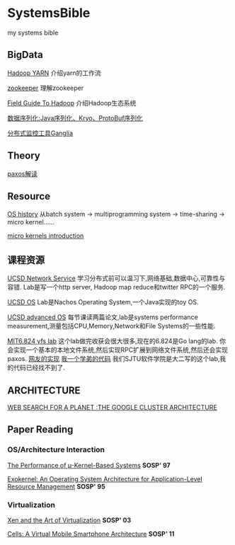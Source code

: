 # SystemsBible
my systems bible


## BigData
[Hadoop YARN](http://www.zhihu.com/question/23167837) 介绍yarn的工作流

[zookeeper](https://www.zhihu.com/question/35139415#answer-20040689) 理解zookeeper

[Field Guide To Hadoop](http://www.allitebooks.com/field-guide-to-hadoop/) 介绍Hadoop生态系统

[数据序列化:Java序列化、Kryo、ProtoBuf序列化](./bigdata/serialization.md)

[分布式监控工具Ganglia](./bigdata/cluster_monitor.md)


## Theory

[paxos解读](http://drmingdrmer.github.io/tech/distributed/2015/11/11/paxos-slide.html)

## Resource

[OS history](https://www.google.com/url?sa=t&rct=j&q=&esrc=s&source=web&cd=2&cad=rja&uact=8&ved=0ahUKEwiBgJzJ0pTKAhVD1mMKHYDvAAkQFggiMAE&url=http%3A%2F%2Fweb.mst.edu%2F~ercal%2F284%2Fslides-1%2FCHAP2.ppt&usg=AFQjCNEkcTtlkmFs2YE9-7Jp9pLfvrZU_A&bvm=bv.110151844,d.cGc) 从batch system -> multiprogramming system -> time-sharing -> micro kernel......


[micro kernels introduction](https://www.google.com/url?sa=t&rct=j&q=&esrc=s&source=web&cd=4&cad=rja&uact=8&ved=0ahUKEwiBgJzJ0pTKAhVD1mMKHYDvAAkQFggyMAM&url=http%3A%2F%2Ffaculty.cs.nku.edu%2F~waldenj%2Fclasses%2F2007%2Fspring%2Fcsc660%2Flectures%2FMicrokernels.ppt&usg=AFQjCNGFhhR9HvFMab6Hoeh03xcn--fGeg&bvm=bv.110151844,d.cGc)

## 课程资源
[UCSD Network Service](http://cseweb.ucsd.edu/~gmporter/classes/wi15/cse124/index.html) 学习分布式前可以温习下,网络基础,数据中心,可靠性与容错. Lab是写一个http server, Hadoop map reduce和twitter RPC的一个服务.

[UCSD OS](http://cseweb.ucsd.edu/classes/fa15/cse120-a/) Lab是Nachos Operating System,一个Java实现的toy OS.

[UCSD advanced OS](https://cseweb.ucsd.edu/classes/wi16/cse221-b/syllabus.html) 每节课读两篇论文,lab是systems performance measurement,测量包括CPU,Memory,Network和File Systems的一些性能.

[MIT6.824 yfs lab](https://pdos.csail.mit.edu/archive/6.824-2012/labs/) 这个lab做完收获会很大很多,现在的6.824是Go lang的lab. 你会实现一个基本的本地文件系统,然后实现RPC扩展到网络文件系统,然后还会实现paxos.  [网友的实现](https://github.com/ldaochen/yfs2012) [我一个学弟的代码](https://github.com/gaocegege/CSE-Labs) 我们SJTU软件学院是大二写的这个lab,我的代码已经找不到了.


## ARCHITECTURE
[WEB SEARCH FOR A PLANET :THE GOOGLE CLUSTER ARCHITECTURE](./papers/Google/Google_Cluster_Architecture.md)



## Paper Reading

### OS/Architecture Interaction

[The Performance of µ-Kernel-Based Systems](./papers/OS_Architecture/The_Performance_of_µ-Kernel-Based_Systems.md)  **SOSP' 97**

[Exokernel: An Operating System Architecture for Application-Level Resource Management](./papers/OS_Architecture/Exokernel.md) **SOSP' 95**

### Virtualization

[Xen and the Art of Virtualization](./papers/virtualization/xen.md) **SOSP' 03**

[Cells: A Virtual Mobile Smartphone Architecture](./papers/virtualization/Cells.md)  **SOSP' 11**
